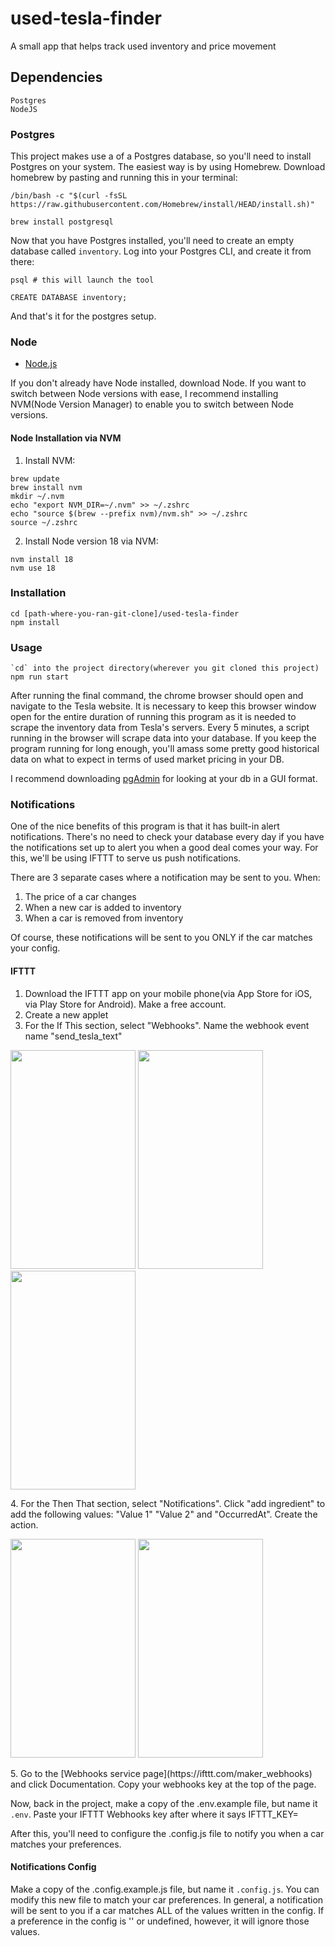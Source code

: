 # used-tesla-finder
A small app that helps track used inventory and price movement

## Dependencies

```
Postgres
NodeJS
```

### Postgres

This project makes use a of a Postgres database, so you'll need to install Postgres on your system. The easiest way is by using Homebrew. Download homebrew by pasting and running this in your terminal:
```
/bin/bash -c "$(curl -fsSL https://raw.githubusercontent.com/Homebrew/install/HEAD/install.sh)"
```

```brew install postgresql```

Now that you have Postgres installed, you'll need to create an empty database called `inventory`. Log into your Postgres CLI, and create it from there:

```
psql # this will launch the tool

CREATE DATABASE inventory;
```

And that's it for the postgres setup.

### Node

* [Node.js](http://nodejs.org/)

If you don't already have Node installed, download Node. If you want to switch between Node versions with ease, I recommend installing NVM(Node Version Manager) to enable you to switch between Node versions.


#### Node Installation via NVM

1. Install NVM: 
```
brew update
brew install nvm
mkdir ~/.nvm
echo "export NVM_DIR=~/.nvm" >> ~/.zshrc
echo "source $(brew --prefix nvm)/nvm.sh" >> ~/.zshrc
source ~/.zshrc
```

2. Install Node version 18 via NVM:

```
nvm install 18
nvm use 18
```

### Installation

```
cd [path-where-you-ran-git-clone]/used-tesla-finder
npm install
```

### Usage

```
`cd` into the project directory(wherever you git cloned this project)
npm run start
```

After running the final command, the chrome browser should open and navigate to the Tesla website. It is necessary to keep this browser window open for the entire duration of running this program as it is needed to scrape the inventory data from Tesla's servers. Every 5 minutes, a script running in the browser will scrape data into your database. If you keep the program running for long enough, you'll amass some pretty good historical data on what to expect in terms of used market pricing in your DB.

I recommend downloading [pgAdmin](https://www.pgadmin.org/download/pgadmin-4-macos/) for looking at your db in a GUI format.

### Notifications

One of the nice benefits of this program is that it has built-in alert notifications. There's no need to check your database every day if you have the notifications set up to alert you when a good deal comes your way. For this, we'll be using IFTTT to serve us push notifications.

There are 3 separate cases where a notification may be sent to you. When:

1. The price of a car changes
2. When a new car is added to inventory
3. When a car is removed from inventory

Of course, these notifications will be sent to you ONLY if the car matches your config.

#### IFTTT

1. Download the IFTTT app on your mobile phone(via App Store for iOS, via Play Store for Android). Make a free account.
2. Create a new applet
3. For the If This section, select "Webhooks". Name the webhook event name "send_tesla_text"
<p float="left">
  <img src="https://github.com/veryscarycary/used-tesla-finder/assets/16945851/cc026680-49be-4c9e-87f9-24afdc5636ce" width="200" height="350" />
  <img src="https://github.com/veryscarycary/used-tesla-finder/assets/16945851/637684e4-6344-4cbb-b3ae-88cd964357a3" width="200" height="350" />
  <img src="https://github.com/veryscarycary/used-tesla-finder/assets/16945851/07dded40-956a-4d32-a40e-b371f0c996ac" width="200" height="350" />
</p>
4. For the Then That section, select "Notifications". Click "add ingredient" to add the following values: "Value 1" "Value 2" and "OccurredAt". Create the action.
<p float="left">
  <img src="https://github.com/veryscarycary/used-tesla-finder/assets/16945851/712732a0-f133-47c0-a684-8fb84b556f27" width="200" height="350" />
  <img src="https://github.com/veryscarycary/used-tesla-finder/assets/16945851/ad314234-7087-45e5-b917-82a011c8b7da" width="200" height="350" />
</p>
5. Go to the [Webhooks service page](https://ifttt.com/maker_webhooks) and click Documentation. Copy your webhooks key at the top of the page.

Now, back in the project, make a copy of the .env.example file, but name it ```.env```. Paste your IFTTT Webhooks key after where it says IFTTT_KEY=

After this, you'll need to configure the .config.js file to notify you when a car matches your preferences.

#### Notifications Config

Make a copy of the .config.example.js file, but name it ```.config.js```. You can modify this new file to match your car preferences. In general, a notification will be sent to you if a car matches ALL of the values written in the config. If a preference in the config is '' or undefined, however, it will ignore those values.
